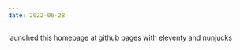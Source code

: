 ```yaml
---
date: 2022-06-28
---
```


launched this homepage at [github pages](https://github.com/vlasmn/vlasmn.github.io) with eleventy and nunjucks

